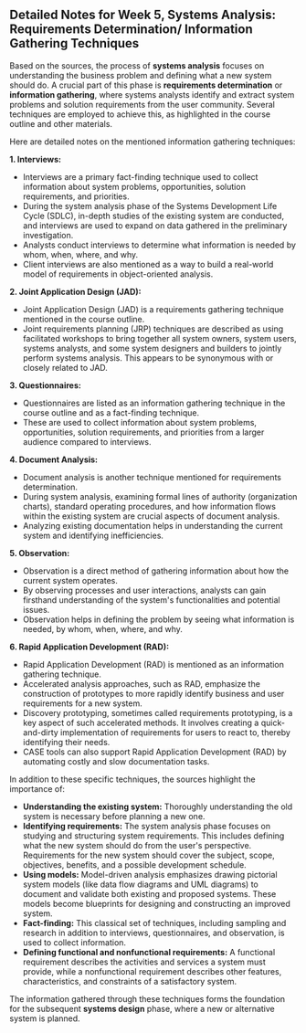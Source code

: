 ## Detailed Notes for Week 5, Systems Analysis: Requirements Determination/ Information Gathering Techniques

Based on the sources, the process of **systems analysis** focuses on understanding the business problem and defining what a new system should do. A crucial part of this phase is **requirements determination** or **information gathering**, where systems analysts identify and extract system problems and solution requirements from the user community. Several techniques are employed to achieve this, as highlighted in the course outline and other materials.

Here are detailed notes on the mentioned information gathering techniques:

**1. Interviews:**

- Interviews are a primary fact-finding technique used to collect information about system problems, opportunities, solution requirements, and priorities.
- During the system analysis phase of the Systems Development Life Cycle (SDLC), in-depth studies of the existing system are conducted, and interviews are used to expand on data gathered in the preliminary investigation.
- Analysts conduct interviews to determine what information is needed by whom, when, where, and why.
- Client interviews are also mentioned as a way to build a real-world model of requirements in object-oriented analysis.

**2. Joint Application Design (JAD):**

- Joint Application Design (JAD) is a requirements gathering technique mentioned in the course outline.
- Joint requirements planning (JRP) techniques are described as using facilitated workshops to bring together all system owners, system users, systems analysts, and some system designers and builders to jointly perform systems analysis. This appears to be synonymous with or closely related to JAD.

**3. Questionnaires:**

- Questionnaires are listed as an information gathering technique in the course outline and as a fact-finding technique.
- These are used to collect information about system problems, opportunities, solution requirements, and priorities from a larger audience compared to interviews.

**4. Document Analysis:**

- Document analysis is another technique mentioned for requirements determination.
- During system analysis, examining formal lines of authority (organization charts), standard operating procedures, and how information flows within the existing system are crucial aspects of document analysis.
- Analyzing existing documentation helps in understanding the current system and identifying inefficiencies.

**5. Observation:**

- Observation is a direct method of gathering information about how the current system operates.
- By observing processes and user interactions, analysts can gain firsthand understanding of the system's functionalities and potential issues.
- Observation helps in defining the problem by seeing what information is needed, by whom, when, where, and why.

**6. Rapid Application Development (RAD):**

- Rapid Application Development (RAD) is mentioned as an information gathering technique.
- Accelerated analysis approaches, such as RAD, emphasize the construction of prototypes to more rapidly identify business and user requirements for a new system.
- Discovery prototyping, sometimes called requirements prototyping, is a key aspect of such accelerated methods. It involves creating a quick-and-dirty implementation of requirements for users to react to, thereby identifying their needs.
- CASE tools can also support Rapid Application Development (RAD) by automating costly and slow documentation tasks.

In addition to these specific techniques, the sources highlight the importance of:

- **Understanding the existing system:** Thoroughly understanding the old system is necessary before planning a new one.
- **Identifying requirements:** The system analysis phase focuses on studying and structuring system requirements. This includes defining what the new system should do from the user's perspective. Requirements for the new system should cover the subject, scope, objectives, benefits, and a possible development schedule.
- **Using models:** Model-driven analysis emphasizes drawing pictorial system models (like data flow diagrams and UML diagrams) to document and validate both existing and proposed systems. These models become blueprints for designing and constructing an improved system.
- **Fact-finding:** This classical set of techniques, including sampling and research in addition to interviews, questionnaires, and observation, is used to collect information.
- **Defining functional and nonfunctional requirements:** A functional requirement describes the activities and services a system must provide, while a nonfunctional requirement describes other features, characteristics, and constraints of a satisfactory system.

The information gathered through these techniques forms the foundation for the subsequent **systems design** phase, where a new or alternative system is planned.